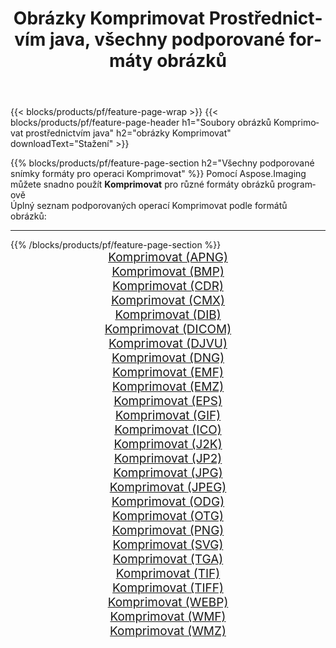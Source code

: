 ﻿---
title: Obrázky Komprimovat Prostřednictvím java, všechny podporované formáty obrázků 
weight: 3920
url: /cs/java/compress 
lang: cs
langdirlevel: 2
locales: zh-hans,ja,it,ru,de,es,fr,nl,id,lt,pl,pt,vi,tr,ko,zh-hant,ar,hi,th,sv,cs,uk,he
description: Pomocí Aspose.Imaging můžete snadno Komprimovat obrázky přes java
---

{{< blocks/products/pf/feature-page-wrap >}}
{{< blocks/products/pf/feature-page-header h1="Soubory obrázků Komprimovat prostřednictvím java" h2="obrázky Komprimovat" downloadText="Stažení" >}}


{{% blocks/products/pf/feature-page-section  h2="Všechny podporované snímky formáty pro operaci Komprimovat" %}}
Pomocí Aspose.Imaging můžete snadno použít **Komprimovat** pro různé formáty obrázků programově
<br/>
Úplný seznam podporovaných operací Komprimovat podle formátů obrázků:
<hr/>
{{% /blocks/products/pf/feature-page-section %}}
<div class="container-fluid productfamilypage bg-gray">
    <div class="convertypes bg-gray agp-content section">
        <div class="container">
		<div class="row other-converters" style="gap: 10px;font-size: 19px;text-align:center;">
		    <div class='col-md-2 other-converter remove-lp remove-rp'><a href="/imaging/cs/java/compress/apng" style="padding:15px;">Komprimovat (APNG)</a></div><div class='col-md-2 other-converter remove-lp remove-rp'><a href="/imaging/cs/java/compress/bmp" style="padding:15px;">Komprimovat (BMP)</a></div><div class='col-md-2 other-converter remove-lp remove-rp'><a href="/imaging/cs/java/compress/cdr" style="padding:15px;">Komprimovat (CDR)</a></div><div class='col-md-2 other-converter remove-lp remove-rp'><a href="/imaging/cs/java/compress/cmx" style="padding:15px;">Komprimovat (CMX)</a></div><div class='col-md-2 other-converter remove-lp remove-rp'><a href="/imaging/cs/java/compress/dib" style="padding:15px;">Komprimovat (DIB)</a></div><div class='col-md-2 other-converter remove-lp remove-rp'><a href="/imaging/cs/java/compress/dicom" style="padding:15px;">Komprimovat (DICOM)</a></div><div class='col-md-2 other-converter remove-lp remove-rp'><a href="/imaging/cs/java/compress/djvu" style="padding:15px;">Komprimovat (DJVU)</a></div><div class='col-md-2 other-converter remove-lp remove-rp'><a href="/imaging/cs/java/compress/dng" style="padding:15px;">Komprimovat (DNG)</a></div><div class='col-md-2 other-converter remove-lp remove-rp'><a href="/imaging/cs/java/compress/emf" style="padding:15px;">Komprimovat (EMF)</a></div><div class='col-md-2 other-converter remove-lp remove-rp'><a href="/imaging/cs/java/compress/emz" style="padding:15px;">Komprimovat (EMZ)</a></div><div class='col-md-2 other-converter remove-lp remove-rp'><a href="/imaging/cs/java/compress/eps" style="padding:15px;">Komprimovat (EPS)</a></div><div class='col-md-2 other-converter remove-lp remove-rp'><a href="/imaging/cs/java/compress/gif" style="padding:15px;">Komprimovat (GIF)</a></div><div class='col-md-2 other-converter remove-lp remove-rp'><a href="/imaging/cs/java/compress/ico" style="padding:15px;">Komprimovat (ICO)</a></div><div class='col-md-2 other-converter remove-lp remove-rp'><a href="/imaging/cs/java/compress/j2k" style="padding:15px;">Komprimovat (J2K)</a></div><div class='col-md-2 other-converter remove-lp remove-rp'><a href="/imaging/cs/java/compress/jp2" style="padding:15px;">Komprimovat (JP2)</a></div><div class='col-md-2 other-converter remove-lp remove-rp'><a href="/imaging/cs/java/compress/jpg" style="padding:15px;">Komprimovat (JPG)</a></div><div class='col-md-2 other-converter remove-lp remove-rp'><a href="/imaging/cs/java/compress/jpeg" style="padding:15px;">Komprimovat (JPEG)</a></div><div class='col-md-2 other-converter remove-lp remove-rp'><a href="/imaging/cs/java/compress/odg" style="padding:15px;">Komprimovat (ODG)</a></div><div class='col-md-2 other-converter remove-lp remove-rp'><a href="/imaging/cs/java/compress/otg" style="padding:15px;">Komprimovat (OTG)</a></div><div class='col-md-2 other-converter remove-lp remove-rp'><a href="/imaging/cs/java/compress/png" style="padding:15px;">Komprimovat (PNG)</a></div><div class='col-md-2 other-converter remove-lp remove-rp'><a href="/imaging/cs/java/compress/svg" style="padding:15px;">Komprimovat (SVG)</a></div><div class='col-md-2 other-converter remove-lp remove-rp'><a href="/imaging/cs/java/compress/tga" style="padding:15px;">Komprimovat (TGA)</a></div><div class='col-md-2 other-converter remove-lp remove-rp'><a href="/imaging/cs/java/compress/tif" style="padding:15px;">Komprimovat (TIF)</a></div><div class='col-md-2 other-converter remove-lp remove-rp'><a href="/imaging/cs/java/compress/tiff" style="padding:15px;">Komprimovat (TIFF)</a></div><div class='col-md-2 other-converter remove-lp remove-rp'><a href="/imaging/cs/java/compress/webp" style="padding:15px;">Komprimovat (WEBP)</a></div><div class='col-md-2 other-converter remove-lp remove-rp'><a href="/imaging/cs/java/compress/wmf" style="padding:15px;">Komprimovat (WMF)</a></div><div class='col-md-2 other-converter remove-lp remove-rp'><a href="/imaging/cs/java/compress/wmz" style="padding:15px;">Komprimovat (WMZ)</a></div>
                </div>
        </div>
    </div>
</div>
<br/>
